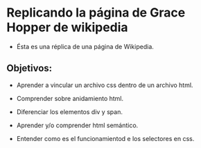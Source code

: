 # Replicando la página de Grace Hopper de wikipedia

- Ésta es una réplica de una página de Wikipedia.

## Objetivos:

- Aprender a vincular un archivo css dentro de un archivo html.

- Comprender sobre anidamiento html.

- Diferenciar los elementos div y span.

- Aprender y/o comprender  html semántico.

- Entender como es el funcionamientod e los selectores en css.
